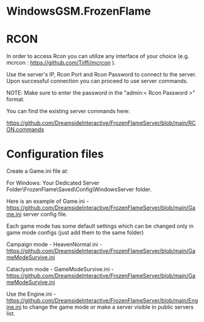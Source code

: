 # WindowsGSM.FrozenFlame

# RCON
In order to access Rcon you can utilize any interface of your choice (e.g. mcrcon : https://github.com/Tiiffi/mcrcon ).

Use the server's IP, Rcon Port and Rcon Password to connect to the server. Upon successful connection you can proceed to use server commands.

NOTE: Make sure to enter the password in the "admin:< Rcon Password >" format.

You can find the existing server commands here:

https://github.com/DreamsideInteractive/FrozenFlameServer/blob/main/RCON.commands

# Configuration files
Create a Game.ini file at:

For Windows: Your Dedicated Server Folder\FrozenFlame\Saved\Config\WindowsServer folder.

Here is an example of Game.ini - https://github.com/DreamsideInteractive/FrozenFlameServer/blob/main/Game.ini server config file.

Each game mode has some default settings which can be changed only in game mode configs (just add them to the same folder)

Campaign mode - HeavenNormal.ini - https://github.com/DreamsideInteractive/FrozenFlameServer/blob/main/GameModeSurvive.ini

Cataclysm mode - GameModeSurvive.ini - https://github.com/DreamsideInteractive/FrozenFlameServer/blob/main/GameModeSurvive.ini

Use the Engine.ini - https://github.com/DreamsideInteractive/FrozenFlameServer/blob/main/Engine.ini to change the game mode or make a server visible in public servers list.
